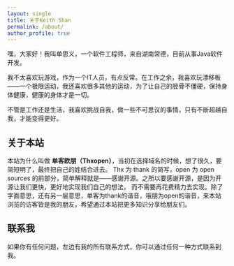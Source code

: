 ```yaml
---
layout: single
title: 关于Keith Shan
permalink: /about/
author_profile: true
---
```


嘿，大家好！我叫单思义，一个软件工程师，来自湖南常德，目前从事Java软件开发。

我不太喜欢玩游戏，作为一个IT人员，有点反常。在工作之余，我喜欢玩漂移板——一个极限运动，我还喜欢很多其他的运动，为了让自己的胫骨不僵硬，保持身体健康，健康的身体才是一切。

不管是工作还是生活，我喜欢挑战自我，做一些不可思议的事情，只有不断超越自我，才能变得更好。


## 关于本站

本站为什么叫做 **单客欧朋（Thxopen）**，当初在选择域名的时候，想了很久，要简短明了，最终把自己的姓结合进去。
Thx 为 thank 的简写，open 为 open sources 的前部分，简单解释就是——感谢开源。之所以要感谢开源，是因为开源让我们更快，更好地实现我们自己的想法，
而不需要再花费精力去实现。除了字面意思，还有另一层意思，单客为thank的谐音，哦朋为open的谐音，来本站浏览的访客皆是我的朋友，希望通过本站把更多知识分享给朋友们。


## 联系我

如果你有任何问题，左边有我的所有联系方式，你可以通过任何一种方式联系到我。